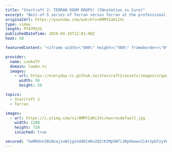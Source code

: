 ```yaml
---
title: "StarCraft 2: TERRAN DOOM DROPS! (INnoVation vs Cure)"
excerpt: "Best-of-5 series of Terran versus Terran at the professional level of StarCraft 2. In this series of games we watch two top level South-Korean pro gamers try to obtain the victory in SC2. While most of the games start off as much pro games do, with Marines, Reapers, Hellions, Cyclones and Ravens, the"
originalUrl: https://youtube.com/watch?v=8MMYIaRi1Vc
type: video
length: PT47M33S
publishedDateTime: 2020-04-16T12:01:00Z
heat: 50

featuredContent: "<iframe width=\"800\" height=\"500\" frameborder=\"0\" src=\"https://www.youtube.com/embed/8MMYIaRi1Vc\" allow=\"accelerometer; autoplay; encrypted-media; gyroscope; picture-in-picture\" allowfullscreen></iframe>"

provider:
  name: LowkoTV
  domain: lowko.tv
  images:
    - url: https://everyday-cc.github.io/starcraft2/assets/images/organizations/lowko.tv-50x50.jpg
      width: 50
      height: 50

topics:
  - StarCraft 2
  - Terran

images:
  - url: https://i.ytimg.com/vi/8MMYIaRi1Vc/maxresdefault.jpg
    width: 1280
    height: 720
    isCached: true

secured: "hwMOUnn2BiNzejzuWJjgJnd4ECmRvZQZrKIMp5W7iJRpXmown2i4+2pGTzyVEiW+T5AMG0FE8PlPNFczsdpChuSFcIwwmeyrAz57Ixc11PFYtmuIxVuvE8kOk/MgaqzdzrU8R3DG3IX/N6P3fK81oE4m6mw5RGy5rXFS+4A79sHj3Z/3ZpkhmkQl80z0G3Xl0G23Tu1DUpDYV1bwmghMTbUHiKl7jNhyVxQKu4uVsUz/PwtVux2hVMsTuHL3VvXJocyLeo+3M9PIjCKX1cEscZXTnsEGdELd2lRYYyb6lMa2nZipkS9efFYtqAj5iJFU+e+Bjredho4z4Rbgwn7VVLM5oNoFWAvAfSJyxh8HChYr219l/q6PwvKlMVeA4QglpVBNcMbYI87zEyVwfKmb+fDnTl+RSaAl8AJdrGtCvmawgR7u6rkD+cYG38uAYjDL;O7JYLKaOZNVo+JfGgSfckw=="
---
```


